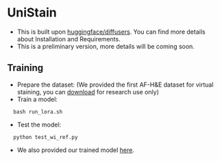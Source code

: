 # UniStain
- This is built upon [huggingface/diffusers](https://github.com/huggingface/diffusers). You can find more details about Installation and Requirements.
- This is a preliminary version, more details will be coming soon.

## Training
- Prepare the dataset: (We provided the first AF-H&E dataset for virtual staining, you can [download](https://hkustconnect-my.sharepoint.com/:f:/g/personal/lshiao_connect_ust_hk/Eg1nrI3BNeNAk3pPHe0yY1IBUKWO2EEyp_vP6BMn7tHOEA?e=5YLVTP) for research use only)
- Train a model:
```
  bash run_lora.sh
```
- Test the model:
```
  python test_wi_ref.py
```
- We also provided our trained model [here](https://drive.google.com/file/d/1v0vtl6nRH0MCKKYL1MjRzXTH4ZCBxf-x/view?usp=drive_link).
